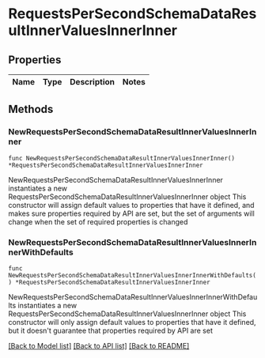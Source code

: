 # RequestsPerSecondSchemaDataResultInnerValuesInnerInner

## Properties

Name | Type | Description | Notes
------------ | ------------- | ------------- | -------------

## Methods

### NewRequestsPerSecondSchemaDataResultInnerValuesInnerInner

`func NewRequestsPerSecondSchemaDataResultInnerValuesInnerInner() *RequestsPerSecondSchemaDataResultInnerValuesInnerInner`

NewRequestsPerSecondSchemaDataResultInnerValuesInnerInner instantiates a new RequestsPerSecondSchemaDataResultInnerValuesInnerInner object
This constructor will assign default values to properties that have it defined,
and makes sure properties required by API are set, but the set of arguments
will change when the set of required properties is changed

### NewRequestsPerSecondSchemaDataResultInnerValuesInnerInnerWithDefaults

`func NewRequestsPerSecondSchemaDataResultInnerValuesInnerInnerWithDefaults() *RequestsPerSecondSchemaDataResultInnerValuesInnerInner`

NewRequestsPerSecondSchemaDataResultInnerValuesInnerInnerWithDefaults instantiates a new RequestsPerSecondSchemaDataResultInnerValuesInnerInner object
This constructor will only assign default values to properties that have it defined,
but it doesn't guarantee that properties required by API are set


[[Back to Model list]](../README.md#documentation-for-models) [[Back to API list]](../README.md#documentation-for-api-endpoints) [[Back to README]](../README.md)


